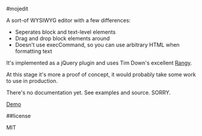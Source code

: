 #mojedit

A sort-of WYSIWYG editor with a few differences:

 - Seperates block and text-level elements
 - Drag and drop block elements around
 - Doesn't use execCommand, so you can use arbitrary HTML when formatting text

It's implemented as a jQuery plugin and uses Tim Down's excellent [Rangy](http://code.google.com/p/rangy/).

At this stage it's more a proof of concept, it would probably take some work to use in production.

There's no documentation yet. See examples and source. SORRY.

[Demo](http://nrkn.github.io/mojedit/)

##license

MIT